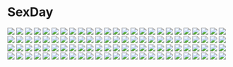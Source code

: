 # SexDay
![](https://konachan.com/jpeg/feab43380d1d779cb2952760dbb416c8/Konachan.com%20-%20276291%20amagi_%28azur_lane%29%20animal_ears%20anthropomorphism%20azur_lane%20blue_eyes%20brown_hair%20foxgirl%20gradient%20higashigure%20japanese_clothes%20long_hair%20umbrella.jpg)
![](https://konachan.com/image/aef84d7a2aff7a5d96801433725b022d/Konachan.com%20-%20207619%20dress%20gray_hair%20kuzakawe_maron%20moon%20neo_queen_serenity%20sailor_moon%20tsukino_usagi%20twintails.jpg)
![](https://konachan.com/jpeg/0123ca32a41fcc4197ea3adcdafae7d0/Konachan.com%20-%20290802%20animal%20black_hair%20dishwasher1910%20iguro_obanai%20kanroji_mitsuri%20kimetsu_no_yaiba%20long_hair%20male%20nipples%20nude%20pink_hair%20snake.jpg)
![](https://konachan.com/image/65ffba0a589c3ab4090b71e28c6c850a/Konachan.com%20-%2025807%20artoria_pendragon_%28all%29%20fate_%28series%29%20fate_stay_night%20saber%20sword%20true_assassin%20type-moon%20weapon.jpeg)
![](https://konachan.com/image/d423bcbae40c677599a52d7323afa2b9/Konachan.com%20-%2050740%202ch%20longcat%20tacgnol.jpg)
![](https://konachan.com/image/4d988bad1359fb0801cdb930274d3bae/Konachan.com%20-%20127135%20hat%20melia%20monolithsoft%20nadir%20nintendo%20tagme%20thighhighs%20xenoblade.jpg)
![](https://konachan.com/image/5dcb24660773fa1f7d95094bcfa4a4ea/Konachan.com%20-%209349%202girls%20angel%20blue_eyes%20bow%20brown_hair%20clouds%20feathers%20leaves%20long_hair%20moon%20night%20ponytail%20red_hair%20skirt%20sky%20thighhighs%20tree%20watermark%20wings%20wink.jpg)
![](https://konachan.com/jpeg/a06f9f5933a739157eaf1be97b707c88/Konachan.com%20-%20292711%20bed%20boots%20drink%20hoodie%20original%20phone%20tokunaga_akimasa.jpg)
![](https://konachan.com/image/3a8ffbd68a885e1601bdb09b616c0397/Konachan.com%20-%20256423%20anthropomorphism%20black_hair%20bort%20elbow_gloves%20gloves%20grass%20hei_yu%20houseki_no_kuni%20long_hair%20skirt%20sword%20thighhighs%20watermark%20weapon.jpg)
![](https://konachan.com/jpeg/d2e75d308dec0ff07753f6e8550edd83/Konachan.com%20-%20306276%20blush%20fang%20long_hair%20masayo_%28gin_no_ame%29%20moon%20night%20original%20red_eyes%20skirt%20sky%20stars%20tie%20vampire%20water%20white_hair.jpg)
![](https://konachan.com/image/4302cf5a919aa94f61673591acb3e27f/Konachan.com%20-%20180273%20amema%20blue_eyes%20brown%20brown_eyes%20couch%20dress%20glasses%20gloves%20gradient%20group%20long_hair%20necklace%20pantyhose%20red_hair%20scarf%20skirt%20stockings%20twintails%20wink.jpg)
![](https://konachan.com/image/7566f3a2d2517fc0054750744547017e/Konachan.com%20-%20183988%20bow_%28weapon%29%20dress%20flowers%20gloves%20kaname_madoka%20kuluhara925%20long_hair%20mahou_shoujo_madoka_magica%20pink_hair%20thighhighs%20ultimate_madoka%20weapon.jpg)
![](https://konachan.com/image/a78989810c46d37df8ed99853a37e86e/Konachan.com%20-%20112520%20aqua_hair%20bicolored_eyes%20blush%20bra%20leura_%28suterii%29%20long_hair%20original%20panties%20suterii%20underwear.jpg)
![](https://konachan.com/jpeg/9877564d64c16d20c6c1599b0198a8d7/Konachan.com%20-%20262868%20annin_doufu%20boots%20breasts%20brown_eyes%20brown_hair%20cleavage%20gloves%20hat%20idolmaster%20mizuki_seira%20navel%20short_hair%20shorts%20thighhighs.jpg)
![](https://konachan.com/jpeg/fd43b3bc812e9948670f3a04ddfc6bfb/Konachan.com%20-%20119107%20breasts%20censored%20game_cg%20ino%20kiss%20nipples%20nopan%20open_shirt%20penis%20school_uniform%20sex%20sister_scheme_2%20yanagawa_misaki.jpg)
![](https://konachan.com/jpeg/8df2619b7806557c1e0ad1d71de77af3/Konachan.com%20-%20164664%20kaname_madoka%20mahou_shoujo_madoka_magica%20shouen_kigashi%20ultimate_madoka.jpg)
![](https://konachan.com/image/16c8d5b634ba9781bb9b2702e15ee62a/Konachan.com%20-%20245503%20black_hair%20bow%20brown_eyes%20brown_hair%20clouds%20dress%20group%20headdress%20headphones%20long_hair%20maid%20microphone%20original%20short_hair%20signed%20sky%20x-boy.jpg)
![](https://konachan.com/image/83b7d793631c993f5b41fe6e86f587a1/Konachan.com%20-%20171579%20blush%20boots%20brown_eyes%20mahou_shoujo_madoka_magica%20panties%20red_hair%20sakura_kyouko%20thighhighs%20totika%20underwear%20weapon.jpg)
![](https://konachan.com/jpeg/96f594acc8ee77f3655e05e614bd09f0/Konachan.com%20-%20120759%20patchouli_knowledge%20touhou.jpg)
![](https://konachan.com/image/2f6828c4152ef7cc671d7c5d9f060ba1/Konachan.com%20-%20119458%20gintama%20imai_nobume%20male%20okita_sougo.jpg)
![](https://konachan.com/image/50570f2ad437e3234af0dc604ffe8a39/Konachan.com%20-%20139593%20angel%20hatsune_miku%20red_eyes%20ribbons%20rokuroku%20tears%20twins%20vocaloid%20wings.jpg)
![](https://konachan.com/image/ad2a4822d1090db6260f360bbb339ddf/Konachan.com%20-%2077343%20chibi%20hatsune_miku%20twintails%20vocaloid.jpg)
![](https://konachan.com/jpeg/63d4399b8b136ae55a7113f42e3ce097/Konachan.com%20-%2046451%20clannad%20furukawa_nagisa%20okazaki_ushio%20shino_%28eefy%29.jpg)
![](https://konachan.com/jpeg/6e6f450adf14c69f345bdbc0abc65c9f/Konachan.com%20-%20284014%20bed%20blonde_hair%20breasts%20cameltoe%20catgirl%20game_cg%20hoodie%20navel%20no_bra%20open_shirt%20panties%20pussy%20sleeping%20spread_legs%20syroh%20tania_helvellyn%20underwear.jpg)
![](https://konachan.com/image/c834848dc9e8e35b7f5c12814d57fd87/Konachan.com%20-%208086%20aquaplus%20kusugawa_sasara%20leaf%20maaryan%20to_heart%20to_heart_2.jpg)
![](https://konachan.com/image/caf637266062b3b120305db92d426f5b/Konachan.com%20-%20276691%20animal%20black_hair%20blue_eyes%20building%20cat%20city%20clouds%20drink%20headphones%20ice_%286597201%29%20long_hair%20skirt%20sky%20socks%20ssss.gridman%20stars%20sunset%20wristwear.jpg)
![](https://konachan.com/image/f16ee6cebcb5372f936ca7c666ccc591/Konachan.com%20-%20101279%20bow%20bow_%28weapon%29%20dress%20kaname_madoka%20mahou_shoujo_madoka_magica%20pink_hair%20runa7%20twintails%20weapon.jpg)
![](https://konachan.com/jpeg/fc28eca43ecc46a03ba2396e19c70095/Konachan.com%20-%20220291%20all_male%20cigarette%20jojo_no_kimyou_na_bouken%20kuujou_joutarou%20male%20monochrome%20short_hair%20smoking%20waifu2x%20wink%20yaksa444.jpg)
![](https://konachan.com/image/69e8ab5faaa268552e1eadea5698cba5/Konachan.com%20-%2049142%20hayate_no_gotoku%20katsura_hinagiku.jpg)
![](https://konachan.com/image/40a4f259fcaa94c50ff763c44f1dff76/Konachan.com%20-%20252659%20animal%20black_hair%20blue_eyes%20blush%20bow%20brown_eyes%20eretto%20festival%20fish%20group%20loli%20long_hair%20mask%20pink_hair%20red_eyes%20scan%20short_hair%20twintails%20wink.jpg)
![](https://konachan.com/image/c3775a5aa6562db09bdbb336b7a1769a/Konachan.com%20-%20204403%20all_male%20animal_ears%20anthropomorphism%20felicia-val%20five_nights_at_freddy%27s%20foxy_%28five_nights_at_freddy%27s%29%20freddy_fazbear%20male.jpg)
![](https://konachan.com/jpeg/0818a277126cb451f907cff6a54a63a8/Konachan.com%20-%20284525%20blue_eyes%20blue_hair%20breasts%20ke-ta%20mermaid%20navel%20nipples%20nude%20pussy%20scan%20short_hair%20third-party_edit%20touhou%20uncensored%20underwater%20wakasagihime%20water.jpg)
![](https://konachan.com/jpeg/81ebca455b11e110453c68839261435e/Konachan.com%20-%20249891%202girls%20animal_ears%20brown_hair%20futatsuki_eru%20gray_hair%20inubashiri_momiji%20orange_eyes%20pointed_ears%20shameimaru_aya%20short_hair%20tail%20touhou%20wolfgirl.jpg)
![](https://konachan.com/image/910bdc1e5ff2ab54970eec0941d1393b/Konachan.com%20-%20142000%20bakemonogatari%20blush%20book%20clouds%20isshi%20kanbaru_suruga%20monogatari_%28series%29%20nisemonogatari%20purple_hair%20short_hair%20signed%20sky%20tree%20yellow_eyes.jpg)
![](https://konachan.com/jpeg/8328f11de478b9aa4342af7125cdc678/Konachan.com%20-%20266818%20black_hair%20blue_eyes%20flowers%20neku_%28neku_draw%29%20original%20rain%20school_uniform%20see_through%20short_hair%20umbrella%20water%20wet.jpg)
![](https://konachan.com/image/9d3294e6ae0deed3478af9b7746cb53c/Konachan.com%20-%20103083%20butterfly%20flowers%20herikawa_koishi%20onegai_teacher%20purple_hair%20sunflower.jpg)
![](https://konachan.com/image/987058f786d50f9dfed0d89e5973a8db/Konachan.com%20-%209892%20animal%20blue_eyes%20brown_hair%20cat%20dress%20longcat%20ritzve%20tagme.jpg)
![](https://konachan.com/image/866d9bf65b8b0767efe4bf2b4286d6d8/Konachan.com%20-%20210075%20black_hair%20dress%20gloves%20gothic%20hat%20kenbou%20kitaoji_hanabi%20pantyhose%20sakura_taisen%20snow%20winter.jpg)
![](https://konachan.com/image/e8e924aa60477a1fc82cfcd4fa060bb9/Konachan.com%20-%20118365%20animal_ears%20breasts%20drink%20foxgirl%20japanese_clothes%20poco%20sake%20tail.jpg)
![](https://konachan.com/jpeg/ceb0810e62b0e382231ad05ff5e7f1e3/Konachan.com%20-%20259544%202girls%20aqua_eyes%20ass%20blonde_hair%20flowers%20kneehighs%20long_hair%20navel%20original%20ponytail%20purple_eyes%20scan%20school_uniform%20skirt%20thighhighs%20white_hair%20wings.jpg)
![](https://konachan.com/jpeg/01afe8aecd9f631fd672a82270936822/Konachan.com%20-%20118139%20breasts%20game_cg%20maikaze_no_melt%20navel%20nipples%20purple_eyes%20red_hair%20sex%20short_hair%20tenmaso%20thighhighs%20tsubaki_nazuna%20whirlpool.jpg)
![](https://konachan.com/image/54cd7f7d9332508d6c851bcb05877bf6/Konachan.com%20-%2094735%20anal%20breast_grab%20censored%20futanari%20hakurei_reimu%20japanese_clothes%20miko%20penis%20pussy%20shirt_lift%20spread_legs%20takemura_sesshuu%20touhou%20yakumo_yukari.jpg)
![](https://konachan.com/image/f388e042cdae3b79377abc74c08b8a4e/Konachan.com%20-%20124088%20animal_ears%20bow%20braids%20catgirl%20cirno%20daiyousei%20dress%20eho_%28icbm%29%20fairy%20fang%20group%20hakurei_reimu%20hat%20kaenbyou_rin%20miko%20tokiko%20touhou%20wings%20yakumo_yukari.jpg)
![](https://konachan.com/jpeg/720c1544272c85267bc48fefd958e3ec/Konachan.com%20-%20227895%20ass%20brown_eyes%20brown_hair%20dress%20futanari%20garter_belt%20kochikame%20long_hair%20original%20panties%20ponytail%20stockings%20thighhighs%20underwear%20wachiwo.jpg)
![](https://konachan.com/image/5af0a999beb7e0cfcd7f2bafb1f738a7/Konachan.com%20-%2072596%20champion%20high_priest_%28ragnarok_online%29%20professor_%28ragnarok_online%29%20ragnarok_online.jpg)
![](https://konachan.com/image/930e0f6b6648413949f1094267361559/Konachan.com%20-%2059068%20hatsune_miku%20miwa_shirow%20vocaloid%20white.jpg)
![](https://konachan.com/jpeg/97dde74f63c2db7b81892818893b51f6/Konachan.com%20-%20138847%20bow%20brown_hair%20flowers%20hakurei_reimu%20japanese_clothes%20long_hair%20miko%20navel%20red_eyes%20skirt%20touhou%20water.jpg)
![](https://konachan.com/image/036d0a09e8612013c94399189aaf4949/Konachan.com%20-%2099109%20akatsuki_no_goei%20all_male%20game_cg%20headphones%20male%20syangrila%20tomose_shunsaku.jpg)
![](https://konachan.com/image/d5bfffdad5d2ebbac3f2229814e0ef1f/Konachan.com%20-%20232192%20bike_shorts%20blush%20gloves%20long_hair%20mtu%20purple_eyes%20purple_hair%20shorts%20translation_request%20twintails%20vocaloid%20voiceroid%20wink%20wristwear%20yuzuki_yukari.jpg)
![](https://konachan.com/jpeg/9790962ef0da165ce3a8633c3603ebe2/Konachan.com%20-%20103293%20chibi%20kagamine_len%20kagamine_rin%20male%20transparent%20vocaloid.jpg)
![](https://konachan.com/image/3020f980c1e558b66427f753c052fc7b/Konachan.com%20-%20136988%20apron%20blonde_hair%20erect_nipples%20game_cg%20green_eyes%20kisaragi_gold_star%20saga_planets%20tagme%20tagme_%28artist%29%20yomogida_nanako.jpg)
![](https://konachan.com/image/dd0183d820dff9b391f885cb2272aef4/Konachan.com%20-%20201956%20breasts%20cleavage%20dress%20fairytale_requiem%20game-style%20goth-loli%20lolita_fashion%20nude%20ooishi_ryuuko%20tagme_%28character%29.jpg)
![](https://konachan.com/image/35e1bc7f519a293bbe0cf5b839f5cfab/Konachan.com%20-%20113533%20hatsune_miku%20vocaloid.jpg)
![](https://konachan.com/image/5fbaa850de8d55d9168a6d88913ccc77/Konachan.com%20-%2036231%20aqua_eyes%20aqua_hair%20boots%20chibi%20hatsune_miku%20headphones%20long_hair%20skirt%20tie%20twintails%20vocaloid.jpg)
![](https://konachan.com/image/a49ccd4954feadc6987484dcb28d22a7/Konachan.com%20-%2032778%20feena_fam_earthlight%20yoake_mae_yori_ruri_iro_na.jpg)
![](https://konachan.com/image/271d6d005aed2af54f550b7987d090f5/Konachan.com%20-%20112486%20akemi_homura%20black_hair%20blue_eyes%20gun%20mahou_shoujo_madoka_magica%20school_uniform%20weapon%20youkann00.jpg)
![](https://konachan.com/image/0fe6d22c9231dc406e86e795f0b47074/Konachan.com%20-%20168755%20black_hair%20breasts%20cleavage%20dress%20food%20horns%20ice_cream%20lolita_fashion%20long_hair%20petals%20pointed_ears%20red_eyes%20scan%20thighhighs%20yaegashi_nan.jpg)
![](https://konachan.com/image/e23dbace86e87214e10cd6aa24984d5e/Konachan.com%20-%2042752%20tengen_toppa_gurren_lagann%20yoko_littner.jpg)
![](https://konachan.com/image/00baa55f7eee703b1b86535071261694/Konachan.com%20-%20178586%202girls%20barefoot%20blush%20green_eyes%20logo%20ootsuki_momiji%20orange_hair%20panties%20pink_eyes%20red_hair%20ribbons%20sakura_trick%20shoujo_ai%20sonoda_yuu%20underwear.jpg)
![](https://konachan.com/image/356a3dbf13c94c551d4cbf06b0a86192/Konachan.com%20-%2022536%20ever17%20yagami_coco.jpg)
![](https://konachan.com/image/e019ba0c0275dd4f7844c59ff1633267/Konachan.com%20-%20302161%20ass%20braids%20brown_hair%20cameltoe%20close%20long_hair%20morishima_kon%20orange%20original%20panties%20ponytail%20underwear%20wet.jpg)
![](https://konachan.com/image/3fd8da258d29c410aa0c6e2bc136d779/Konachan.com%20-%2085700%20blonde_hair%20brown_eyes%20brown_hair%20cherry_blossoms%20flowers%20japanese_clothes%20kazama_chikage%20kimono%20kiss%20male%20petals%20yone_kazuki%20yukimura_chizuru.jpg)
![](https://konachan.com/image/5e96777c2eed7ef34843d12f09ee7d78/Konachan.com%20-%20105325%20bed%20black_hair%20book%20computer%20food%20hat%20original%20panties%20red_hair%20robot%20socks%20sukabu%20thighhighs%20underwear%20witch_hat.jpg)
![](https://konachan.com/image/66de6b1f12a69de545f3e15929046aec/Konachan.com%20-%20170237%20dress%20gokou_ruri%20jpeg_artifacts%20long_hair%20ore_no_imouto_ga_konna_ni_kawaii_wake_ga_nai%20sketch%20zaxzero.jpg)
![](https://konachan.com/image/8eac675a024af7987a417ca32ea6eda0/Konachan.com%20-%2067533%20air_gear%20noyamano_ringo.jpg)
![](https://konachan.com/jpeg/61581a7c044b1b40f6d43d5a9e73192b/Konachan.com%20-%20147038%20blue_eyes%20long_hair%20myg%20original%20skirt%20tagme%20thighhighs%20white_hair.jpg)
![](https://konachan.com/jpeg/4e56c69742d74012170c95cd0654cf8e/Konachan.com%20-%20184835%20akuma_no_riddle%20azuma_tokaku%20ichinose_haru%20muraichi%20short_hair%20shoujo_ai%20wedding_attire.jpg)
![](https://konachan.com/jpeg/9b1ad951e0d6a5633d2166298b9f31ee/Konachan.com%20-%20289732%202girls%20ass%20barefoot%20black_hair%20blush%20erect_nipples%20long_hair%20midnight%20original%20pink_hair%20pointed_ears%20red_eyes%20swimsuit%20watermark.jpg)
![](https://konachan.com/image/ae79d4f34009c17f219533313e588b03/Konachan.com%20-%2018979%20gankutsuou%20haydee.jpg)
![](https://konachan.com/jpeg/9277281c9f28e6b81b7770ddc13de0b1/Konachan.com%20-%2086219%20cauliflower%20halloween%20tagme.jpg)
![](https://konachan.com/jpeg/4108a32330ebf13164d59f7cf10f3a3f/Konachan.com%20-%20260067%20alice_soft%20aqua_eyes%20aqua_hair%20blush%20breasts%20ellis_xillia%20game_cg%20headband%20long_hair%20navel%20nipples%20no_bra%20shirt_lift%20tagme_%28artist%29.jpg)
![](https://konachan.com/image/bebc2f6a56271d5ed1982b30828f6351/Konachan.com%20-%20240733%20aqua_eyes%20ass%20bow%20eromanga-sensei%20gray_hair%20izumi_sagiri%20kyjsogom%20loli%20long_hair%20panties%20underwear%20watermark.jpg)
![](https://konachan.com/jpeg/cfea1cd864ebfb06cd4d6edbdf73c03f/Konachan.com%20-%20280617%20blush%20close%20dressing%20elbow_gloves%20elnowar_seylan%20endro%21%20flat_chest%20gloves%20headband%20long_hair%20matokechi%20pointed_ears%20purple_eyes%20purple_hair.jpg)
![](https://konachan.com/jpeg/d4a6774e773b2886ce71c4a4129de214/Konachan.com%20-%20204665%20anthropomorphism%20black_hair%20blue_eyes%20braids%20clouds%20grass%20kantai_collection%20ponytail%20rain%20school_uniform%20sky%20tagme_%28artist%29%20umbrella%20water.jpg)
![](https://konachan.com/image/2fffffb1ac2652bee2615b3be2fc9d2e/Konachan.com%20-%2044556%20tsubasa_reservoir_chronicle.jpg)
![](https://konachan.com/image/99fb90392d71b33094c245a3448c65f1/Konachan.com%20-%2092286%20tagme.jpg)
![](https://konachan.com/image/8687e0c25898f8fd7fbd6481f762e289/Konachan.com%20-%2018198%20pacifica_casull%20scrapped_princess%20winia_chester.jpg)
![](https://konachan.com/jpeg/75659ebc2f1cac0d25faa7a1fef00878/Konachan.com%20-%20207468%20bed%20black_hair%20breasts%20chuablesoft%20cleavage%20game_cg%20goshogawara_yuuki%20k-ko%20no_bra%20sleeping%20watashi_ga_suki_nara_%22suki%22_tte_itte%21.jpg)
![](https://konachan.com/image/ccfc83874442f7dfdc192d10a95f4238/Konachan.com%20-%20302153%20animal%20animal_ears%20anthropomorphism%20azur_lane%20barefoot%20bird%20black_hair%20boat%20damao_yu%20foxgirl%20garter_belt%20long_hair%20reflection%20weapon%20yellow_eyes.jpg)
![](https://konachan.com/image/9150f241668ba942de25a154c23565b6/Konachan.com%20-%20226674%20collar%20emilia_%28re%3Azero%29%20flowers%20gray_hair%20headdress%20long_hair%20pointed_ears%20purple_eyes%20ribbons%20saraki%20skirt%20thighhighs%20zettai_ryouiki.jpg)
![](https://konachan.com/image/27a9db7fd70f1bc797146a90e2898829/Konachan.com%20-%20120354%202girls%20katana%20kuri_dora%20moriya_suwako%20sword%20touhou%20uniform%20weapon%20yasaka_kanako.jpg)
![](https://konachan.com/image/45d2a8dbe4bd5eafd37ba82ab814aed1/Konachan.com%20-%20249103%20aqua_eyes%20astolfo%20blonde_hair%20blush%20braids%20dress%20headdress%20long_hair%20male%20navel%20phone%20pink_hair%20ponytail%20purple_eyes%20signed%20trap%20wristwear.jpg)
![](https://konachan.com/jpeg/a9eee5270f24647a016bf8cb851eacbc/Konachan.com%20-%2035798%20kyouran_kazoku_nikki.jpg)
![](https://konachan.com/image/0a379b6a346b0a156639fc119027b16b/Konachan.com%20-%20198567%20blonde_hair%20blue_eyes%20braids%20breasts%20cleavage%20feathers%20gloves%20hat%20lexington%20long_hair%20skirt%20thighhighs%20torn_clothes%20uniform%20wand%20zhanjian_shaonu.jpg)
![](https://konachan.com/image/90b948ad72236b0c2e1aac4d4c3d40ca/Konachan.com%20-%20172970%20blue_eyes%20blue_hair%20butterfly%20cloudy.r%20dress%20hat%20kawashiro_nitori%20leaves%20rainbow%20short_hair%20touhou%20tree%20water%20waterfall.jpg)
![](https://konachan.com/image/675d57299d48e4889545c1a2ac9fb9bb/Konachan.com%20-%20299974%20animal_ears%20ass%20blue_hair%20bunny_ears%20bunnygirl%20ephnel%20gloves%20gradient%20kibellin%20leotard%20long_hair%20pantyhose%20ponytail%20purple_eyes%20soul_worker%20tail.jpg)
![](https://konachan.com/jpeg/f59d053766505480c7d03d0c54c1eb10/Konachan.com%20-%20223352%20blonde_hair%20blush%20breasts%20brown_eyes%20close%20futaba_anzu%20idolmaster%20long_hair%20naruse_rei%20nipples%20no_bra%20shirt_lift%20third-party_edit%20twintails.jpg)
![](https://konachan.com/image/ebfec08443b17c3e477dadb36a93cf4a/Konachan.com%20-%2091367%20animal%20boots%20christmas%20hat%20original%20pantyhose%20pisuke%20reindeer%20tree.jpg)
![](https://konachan.com/jpeg/db35ad869b9380011f97c0bb89639553/Konachan.com%20-%20256531%20aliasing%20animal_ears%20anthropomorphism%20aqua_eyes%20azur_lane%20breasts%20brown_hair%20gloves%20long_hair%20navel%20skirt%20tagme_%28artist%29%20thighhighs%20weapon.jpg)
![](https://konachan.com/image/e8d0e845d347d6782b9d9d2f4b06bd26/Konachan.com%20-%2041329%20ass%20cross%20garter_belt%20gloves%20graffiti%20gun%20horns%20knife%20necklace%20red_hair%20see_through%20short_hair%20tail%20tattoo%20watermark%20weapon%20wings.jpg)
![](https://konachan.com/jpeg/4d9c096bf577e5f3551d34f2ca504bee/Konachan.com%20-%20230175%20breasts%20cherry%20cleavage%20collar%20demon%20drink%20flowers%20food%20fruit%20horns%20moon%20night%20no_bra%20original%20petals%20pumpkin%20red_eyes%20rose%20succubus%20waifu2x%20wings.jpg)
![](https://konachan.com/image/e254f49e8fe9ec1f951e79bf06151b81/Konachan.com%20-%20297655%20blue_eyes%20clouds%20fate_grand_order%20fate_%28series%29%20francis_drake_%28fate%29%20hat%20long_hair%20pink_hair%20pirate%20skyde_kei%20watermark.jpg)
![](https://konachan.com/image/2a0b51a1a526802c6959dc464a1b5f9f/Konachan.com%20-%2016220%20blood%20blue_eyes%20blush%20boots%20bow%20brown_hair%20dress%20hat%20moon%20orange_hair%20purple_eyes%20ryuuguu_rena%20short_hair%20sky%20stars%20sword%20thighhighs%20weapon.jpg)
![](https://konachan.com/image/2f710e1db5f32f7201755d016dd818bf/Konachan.com%20-%2058367%20hayate_no_gotoku%20katsura_hinagiku%20maria_%28hayate_no_gotoku%29%20miyasu_risa%20panties%20pantyhose%20thighhighs%20underwear.jpg)
![](https://konachan.com/image/4a87e8c6a7e1c9cf65c945a6ba6c169d/Konachan.com%20-%2015517%20tagme.jpg)
![](https://konachan.com/jpeg/1b1e49e19fd13b99c8d2aa9a95adf1d9/Konachan.com%20-%208793%20blue%20izumi_konata%20lucky_star%20phone%20stars.jpg)
![](https://konachan.com/jpeg/2aa59142db5b9f78fd613797bb07d970/Konachan.com%20-%2097062%20close%20gumi%20poker_face_%28vocaloid%29%20vocaloid.jpg)
![](https://konachan.com/jpeg/61a2ccbdf12f27fbe5610bb944fd2aaa/Konachan.com%20-%2088291%20azuki_azusa%20bra%20chibi%20kantoku%20panties%20short_hair%20skirt%20tsutsukakushi_tsukiko%20tsutsukakushi_tsukushi%20underwear%20undressing%20white%20yokodera_youto.jpg)
![](https://konachan.com/image/bdb31aad6e89d848e05db4bbe22a2fbe/Konachan.com%20-%2088897%20strike_witches%20tagme%20the_sky_crawlers.jpg)
![](https://konachan.com/jpeg/cf59317fe6cc4da9f6212eaaeb7416b7/Konachan.com%20-%20170873%20apron%20barefoot%20bow%20brown_hair%20food%20game_cg%20green_eyes%20hontani_kanae%20karumaruka_circle%20otone_nicole%20ribbons%20saga_planets%20short_hair.jpg)
